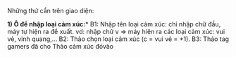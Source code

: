 Những thứ cần trên giao diện:

**1) Ô để nhập loại cảm xúc:***
B1: Nhập tên loại cảm xúc: chỉ nhập chữ đầu, máy tự hiện ra đề xuất.
vd: nhập chữ v => máy hiện ra các loại cảm xúc: vui vẻ, vinh quang,... 
B2: Thảo chọn loại cảm xúc (c = vui vẻ = +1). 
B3: Thảo tag gamers đã cho Thảo cảm xúc đóvào